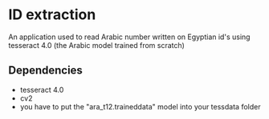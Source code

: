 
# ID extraction

An application used to read Arabic number written on Egyptian id's using tesseract 4.0 (the Arabic model trained from scratch)

## Dependencies
- tesseract 4.0
- cv2 
- you have to put the "ara_t12.traineddata" model into your tessdata folder

